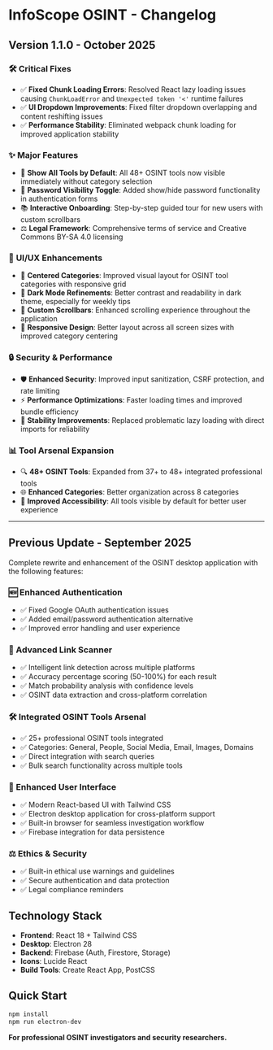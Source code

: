 # InfoScope OSINT - Changelog

## Version 1.1.0 - October 2025

### 🛠️ **Critical Fixes**
- ✅ **Fixed Chunk Loading Errors**: Resolved React lazy loading issues causing `ChunkLoadError` and `Unexpected token '<'` runtime failures
- ✅ **UI Dropdown Improvements**: Fixed filter dropdown overlapping and content reshifting issues
- ✅ **Performance Stability**: Eliminated webpack chunk loading for improved application stability

### ✨ **Major Features**
- 🎯 **Show All Tools by Default**: All 48+ OSINT tools now visible immediately without category selection
- 🔐 **Password Visibility Toggle**: Added show/hide password functionality in authentication forms
- 📚 **Interactive Onboarding**: Step-by-step guided tour for new users with custom scrollbars
- ⚖️ **Legal Framework**: Comprehensive terms of service and Creative Commons BY-SA 4.0 licensing

### 🎨 **UI/UX Enhancements**
- 📱 **Centered Categories**: Improved visual layout for OSINT tool categories with responsive grid
- 🌙 **Dark Mode Refinements**: Better contrast and readability in dark theme, especially for weekly tips
- 🎨 **Custom Scrollbars**: Enhanced scrolling experience throughout the application
- 🔄 **Responsive Design**: Better layout across all screen sizes with improved category centering

### 🔒 **Security & Performance**
- 🛡️ **Enhanced Security**: Improved input sanitization, CSRF protection, and rate limiting
- ⚡ **Performance Optimizations**: Faster loading times and improved bundle efficiency
- 🚀 **Stability Improvements**: Replaced problematic lazy loading with direct imports for reliability

### 📊 **Tool Arsenal Expansion**
- 🔍 **48+ OSINT Tools**: Expanded from 37+ to 48+ integrated professional tools
- 🌐 **Enhanced Categories**: Better organization across 8 categories
- 🎯 **Improved Accessibility**: All tools visible by default for better user experience

---

## Previous Update - September 2025

Complete rewrite and enhancement of the OSINT desktop application with the following features:

### 🆕 Enhanced Authentication
- ✅ Fixed Google OAuth authentication issues
- ✅ Added email/password authentication alternative
- ✅ Improved error handling and user experience

### 🔗 Advanced Link Scanner
- ✅ Intelligent link detection across multiple platforms
- ✅ Accuracy percentage scoring (50-100%) for each result
- ✅ Match probability analysis with confidence levels
- ✅ OSINT data extraction and cross-platform correlation

### 🛠️ Integrated OSINT Tools Arsenal  
- ✅ 25+ professional OSINT tools integrated
- ✅ Categories: General, People, Social Media, Email, Images, Domains
- ✅ Direct integration with search queries
- ✅ Bulk search functionality across multiple tools

### 🎨 Enhanced User Interface
- ✅ Modern React-based UI with Tailwind CSS
- ✅ Electron desktop application for cross-platform support
- ✅ Built-in browser for seamless investigation workflow
- ✅ Firebase integration for data persistence

### ⚖️ Ethics & Security
- ✅ Built-in ethical use warnings and guidelines
- ✅ Secure authentication and data protection
- ✅ Legal compliance reminders

## Technology Stack
- **Frontend**: React 18 + Tailwind CSS
- **Desktop**: Electron 28  
- **Backend**: Firebase (Auth, Firestore, Storage)
- **Icons**: Lucide React
- **Build Tools**: Create React App, PostCSS

## Quick Start
```bash
npm install
npm run electron-dev
```

**For professional OSINT investigators and security researchers.**
